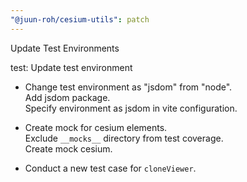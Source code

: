 ```yaml
---
"@juun-roh/cesium-utils": patch
---
```


Update Test Environments

test: Update test environment

* Change test environment as "jsdom" from "node".  
Add jsdom package.  
Specify environment as jsdom in vite configuration.  

* Create mock for cesium elements.  
Exclude `__mocks__` directory from test coverage.  
Create mock cesium.  

* Conduct a new test case for `cloneViewer`.  
